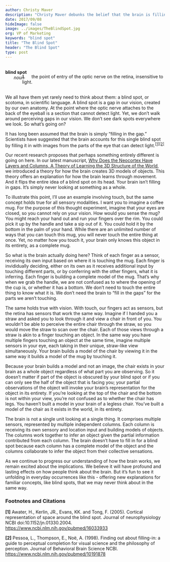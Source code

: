 ```yaml
---
author: Christy Maver
description: "Christy Maver debunks the belief that the brain is filling in the gap in our vision to compensate for our blind spot using our theory on sensorimotor inference proposed in our paper, A Theory of How Columns in the Neocortex Enable Learning the Structure of the World."
date: 2017/09/08
hideImage: false
image: ../images/TheBlindSpot.jpg
org: VP of Marketing
keywords: "blind spot"
title: "The Blind Spot"
header: "The Blind Spot"
type: post
---
```


<p style="margin-left: 20pt; display: inline">
<b><br />blind spot</b> <br />
<span style="margin-left: 20pt; display:block"><i>noun</i></span></p>
<p style="margin-left: 40pt; margin-top: -15pt; margin-bottom: 0pt">
1. &nbsp; &nbsp; the point of entry of the optic nerve on the retina, insensitive to light.<br / ><br / ></p>

We all have them yet rarely need to think about them: a blind spot, or scotoma, in scientific language.  A blind spot is a gap in our vision, created by our own anatomy.  At the point where the optic nerve attaches to the back of the eyeball is a section that cannot detect light.  Yet, we don’t walk around perceiving gaps in our vision.  We don’t see dark spots everywhere we look.  So what’s going on?  </p>

It has long been assumed that the brain is simply “filling in the gap.”  Scientists have suggested that the brain accounts for this single blind spot by filling it in with images from the parts of the eye that can detect light.<sup>[[1]](#1)</sup><sup>[[2]](#2)</sup>

Our recent research proposes that perhaps something entirely different is going on here.  In our latest manuscript,  [Why Does the Neocortex Have Layers and Columns, A Theory of Learning the 3D Structure of the World](https://doi.org/10.1101/162263), we introduced a theory for how the brain creates 3D models of objects. This theory offers an explanation for how the brain learns through movement.  And it flips the entire idea of a blind spot on its head. Your brain isn’t filling in gaps.  It’s simply never looking at something as a whole.

To illustrate this point, I’ll use an example involving touch, but the same concept holds true for all sensory modalities. I want you to imagine a coffee mug. For the purpose of this thought experiment, imagine that your eyes are closed, so you cannot rely on your vision.  How would you sense the mug? You might reach your hand out and run your fingers over the rim.  You could pick it up by the handle and take a sip out of it. You could hold it by the bottom in the palm of your hand. While there are an unlimited number of ways that you can touch this mug, you will never touch the entire thing at once. Yet, no matter how you touch it, your brain only knows this object in its entirety, as a complete mug.

So what is the brain actually doing here?  Think of each finger as a sensor, receiving its own input based on where it is touching the mug.  Each finger is invididually deciding, either on its own as it receives additional input by touching different parts, or by conferring with the other fingers, what it is inferring.  Each finger is building a complete model of the mug.  That’s why when we grab the handle, we are not confused as to where the opening of the cup is, or whether it has a bottom.  We don’t need to touch the entire thing to know what it is.  We don’t need the brain to “fill in the gaps” for the parts we aren’t touching.  

The same holds true with vision. With touch, our fingers act as sensors, but the retina has sensors that work the same way.  Imagine if I handed you a straw and asked you to look through it and view a chair in front of you.  You wouldn’t be able to perceive the entire chair through the straw, so you would move the straw to scan over the chair.  Each of those views through a straw is akin to a finger touching an object.  In the same way you have multiple fingers touching an object at the same time, imagine multiple sensors in your eye, each taking in their unique, straw-like view simultaneously.  Your brain builds a model of the chair by viewing it in the same way it builds a model of the mug by touching it.

Because your brain builds a model and not an image, the chair exists in your brain as a whole object regardless of what part you are observing.  So it doesn’t matter if part of the object is obscured by your blind spot or if you can only see the half of the object that is facing you; your partial observations of the object will invoke your brain’s representation for the object in its entirety. If you’re looking at the top of the chair and the bottom is not within your view, you’re not confused as to whether the chair has legs. You haven’t built a model in your brain of a legless chair.  You’ve built a model of the chair as it exists in the world, in its entirety.   

The brain is not a single unit looking at a single thing.  It comprises multiple sensors, represented by multiple independent columns. Each column is receiving its own sensory and location input and building models of objects.  The columns work together to infer an object given the partial information contributed from each column. The brain doesn’t have to fill in for a blind spot because each column has a complete model of the object and the columns collaborate to infer the object from their collective sensations.

As we continue to progress our understanding of how the brain works, we remain excited about the implications.  We believe it will have profound and lasting effects on how people think about the brain. But it’s fun to see it unfolding in everyday occurrences like this - offering new explanations for familiar concepts, like blind spots, that we may never think about in the same way.

### Footnotes and Citations

<span id="1" class="anchor"></span>
**[1]** Awater, H., Kerlin, JR., Evans, KK. and Tong, F. (2005). Cortical representation of space around the blind spot. Journal of neurophysiology NCBI doi:10.1152/jn.01330.2004. https://www.ncbi.nlm.nih.gov/pubmed/16033933

<span id="2" class="anchor"></span>
**[2]** Pessoa, L., Thompson, E., Noë, A. (1998). Finding out about filling-in: a guide to perceptual completion for visual science and the philosophy of perception. Journal of Behavioral Brain Science NCBI. https://www.ncbi.nlm.nih.gov/pubmed/10191878
